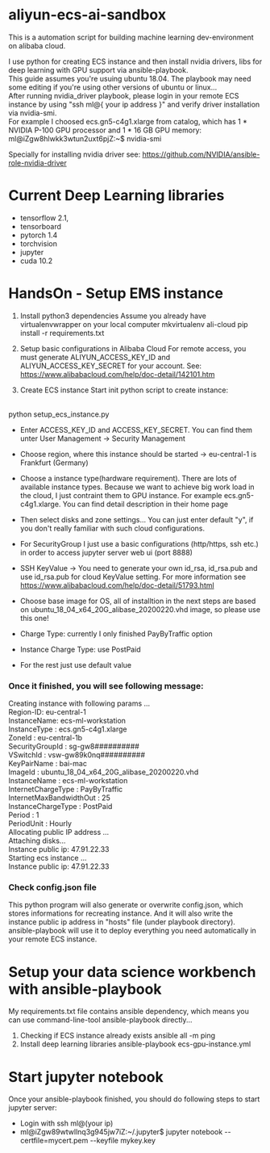 # aliyun-ecs-ai-sandbox

This is a automation script for building machine learning dev-environment on alibaba cloud.<br>

I use python for creating ECS instance and then install nvidia drivers, libs for deep learning with GPU support via  ansible-playbook.
<br>
This guide assumes you're usuing ubuntu 18.04. The playbook may need some editing if you're using other versions of ubuntu or linux...
<br>
After running nvidia_driver playbook, please login in your remote ECS instance by using "ssh ml@{ your ip address }" and verify driver installation via nvidia-smi.
<br>
For example I choosed ecs.gn5-c4g1.xlarge from catalog, which has 1 * NVIDIA P-100 GPU processor and 1 * 16 GB GPU memory:
<br>
ml@iZgw8hlwkk3wtun2uxt6pjZ:~$ nvidia-smi
<br>

Specially for installing nvidia driver see: https://github.com/NVIDIA/ansible-role-nvidia-driver

# Current Deep Learning libraries

* tensorflow 2.1, 
* tensorboard
* pytorch 1.4 
* torchvision
* jupyter
* cuda 10.2

# HandsOn - Setup EMS instance
1. Install python3 dependencies
Assume you already have virtualenvwrapper on your local computer
    mkvirtualenv ali-cloud
    pip install -r requirements.txt
2. Setup basic configurations in Alibaba Cloud
For remote access, you must generate ALIYUN_ACCESS_KEY_ID and ALIYUN_ACCESS_KEY_SECRET for your account. 
See: https://www.alibabacloud.com/help/doc-detail/142101.htm

3. Create ECS instance
Start init python script to create instance:
<br>
python setup_ecs_instance.py
<br>

* Enter ACCESS_KEY_ID and ACCESS_KEY_SECRET. You can find them unter User Management -> Security Management

* Choose region, where this instance should be started -> eu-central-1 is Frankfurt (Germany)

* Choose a instance type(hardware requirement). There are lots of available instance types. Because we want to achieve big work load in the cloud, I just contraint them to GPU instance. For example ecs.gn5-c4g1.xlarge. You can find detail description in their home page

* Then select disks and zone settings... You can just enter default "y", if you don't really familiar with such cloud configurations.

* For SecurityGroup I just use a basic configurations (http/https, ssh etc.) in order to access jupyter server web ui (port 8888)

* SSH KeyValue -> You need to generate your own id_rsa, id_rsa.pub and use id_rsa.pub for cloud KeyValue setting. For more information see https://www.alibabacloud.com/help/doc-detail/51793.html

* Choose base image for OS, all of installtion in the next steps are based on ubuntu_18_04_x64_20G_alibase_20200220.vhd image, so please use this one!

* Charge Type: currently I only finished PayByTraffic option

* Instance Charge Type: use PostPaid

* For the rest just use default value

### Once it finished, you will see following message:

Creating instance with following params ...
<br>
Region-ID: eu-central-1
<br>
InstanceName: ecs-ml-workstation
<br>
InstanceType : ecs.gn5-c4g1.xlarge
<br>
ZoneId : eu-central-1b
<br>
SecurityGroupId : sg-gw8##########
<br>
VSwitchId : vsw-gw89k0nq##########
<br>
KeyPairName : bai-mac
<br>
ImageId : ubuntu_18_04_x64_20G_alibase_20200220.vhd
<br>
InstanceName : ecs-ml-workstation
<br>
InternetChargeType : PayByTraffic
<br>
InternetMaxBandwidthOut : 25
<br>
InstanceChargeType : PostPaid
<br>
Period : 1
<br>
PeriodUnit : Hourly
<br>
Allocating public IP address ...
<br>
Attaching disks...
<br>
Instance public ip: 47.91.22.33
<br>
Starting ecs instance ...
<br>
Instance public ip: 47.91.22.33

### Check config.json file
This python program will also generate or overwrite config.json, which stores informations for recreating instance. And it will also write the instance public ip address in "hosts" file (under playbook directory). ansible-playbook will use it to deploy everything you need automatically in your remote ECS instance.

# Setup your data science workbench with ansible-playbook
My requirements.txt file contains ansible dependency, which means you can use command-line-tool ansible-playbook directly...
1. Checking if ECS instance already exists
ansible all -m ping
2. Install deep learning libraries
ansible-playbook ecs-gpu-instance.yml

# Start jupyter notebook
Once your ansible-playbook finished, you should do following steps to start jupyter server:
* Login with ssh ml@(your ip)
* ml@iZgw89wtwllnq3g945jw7iZ:~/.jupyter$ jupyter notebook --certfile=mycert.pem --keyfile mykey.key
